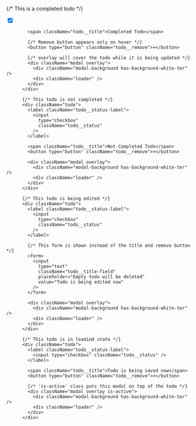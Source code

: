  {/* This is a completed todo */}
          <div className="todo completed">
            <label className="todo__status-label">
              <input
                type="checkbox"
                className="todo__status"
                checked
              />
            </label>

            <span className="todo__title">Completed Todo</span>

            {/* Remove button appears only on hover */}
            <button type="button" className="todo__remove">×</button>

            {/* overlay will cover the todo while it is being updated */}
            <div className="modal overlay">
              <div className="modal-background has-background-white-ter" />
              <div className="loader" />
            </div>
          </div>

          {/* This todo is not completed */}
          <div className="todo">
            <label className="todo__status-label">
              <input
                type="checkbox"
                className="todo__status"
              />
            </label>

            <span className="todo__title">Not Completed Todo</span>
            <button type="button" className="todo__remove">×</button>

            <div className="modal overlay">
              <div className="modal-background has-background-white-ter" />
              <div className="loader" />
            </div>
          </div>

          {/* This todo is being edited */}
          <div className="todo">
            <label className="todo__status-label">
              <input
                type="checkbox"
                className="todo__status"
              />
            </label>

            {/* This form is shown instead of the title and remove button */}
            <form>
              <input
                type="text"
                className="todo__title-field"
                placeholder="Empty todo will be deleted"
                value="Todo is being edited now"
              />
            </form>

            <div className="modal overlay">
              <div className="modal-background has-background-white-ter" />
              <div className="loader" />
            </div>
          </div>

          {/* This todo is in loadind state */}
          <div className="todo">
            <label className="todo__status-label">
              <input type="checkbox" className="todo__status" />
            </label>

            <span className="todo__title">Todo is being saved now</span>
            <button type="button" className="todo__remove">×</button>

            {/* 'is-active' class puts this modal on top of the todo */}
            <div className="modal overlay is-active">
              <div className="modal-background has-background-white-ter" />
              <div className="loader" />
            </div>
          </div>
